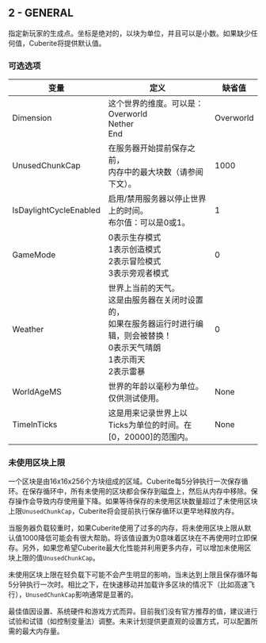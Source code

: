## 2 - GENERAL

指定新玩家的生成点。坐标是绝对的，以块为单位，并且可以是小数。如果缺少任何值，Cuberite将提供默认值。

### 可选选项

| 变量                   | 定义                                                                                                                                           | 缺省值    |
| ---------------------- | ---------------------------------------------------------------------------------------------------------------------------------------------- | --------- |
| Dimension              | 这个世界的维度。可以是：</br>Overworld</br>Nether</br>End                                                                                      | Overworld |
| UnusedChunkCap         | 在服务器开始提前保存之前，</br>内存中的最大块数（请参阅下文）。                                                                                | 1000      |
| IsDaylightCycleEnabled | 启用/禁用服务器以停止世界上的时间。</br>布尔值：可以是0或1。                                                                                   | 1         |
| GameMode               | 0表示生存模式</br>1表示创造模式</br>2表示冒险模式</br>3表示旁观者模式                                                                          | 0         |
| Weather                | 世界上当前的天气。</br>这是由服务器在关闭时设置的，</br>如果在服务器运行时进行编辑，则会被替换！</br>0表示天气晴朗</br>1表示雨天</br>2表示雷暴 | 0         |
| WorldAgeMS             | 世界的年龄以毫秒为单位。仅供测试使用。                                                                                                         | None      |
| TimeInTicks            | 这是用来记录世界上以Ticks为单位的时间。在[0，20000]的范围内。                                                                                    | None      |

### 未使用区块上限

一个区块是由16x16x256个方块组成的区域。Cuberite每5分钟执行一次保存循环。在保存循环中，所有未使用的区块都会保存到磁盘上，然后从内存中移除。保存操作会导致内存使用量下降。如果等待保存的未使用区块数量超过了未使用区块上限`UnusedChunkCap`，Cuberite将会提前执行保存循环以更早地释放内存。

当服务器负载较重时，如果Cuberite使用了过多的内存，将未使用区块上限从默认值1000降低可能会有很大帮助。将该值设置为0意味着区块在不再使用时立即保存。另外，如果您希望Cuberite最大化性能并利用更多内存，可以增加未使用区块上限的值`UnusedChunkCap`。

未使用区块上限在轻负载下可能不会产生明显的影响，当未达到上限且保存循环每5分钟执行一次时。相比之下，在快速移动并加载许多区块的情况下（比如高速飞行），`UnusedChunkCap`影响通常是显著的。

最佳值因设置、系统硬件和游戏方式而异。目前我们没有官方推荐的值，建议进行试验和试错（如控制变量法）调整。未来计划提供更直观的设置方式，可以配置所需的最大内存量。
